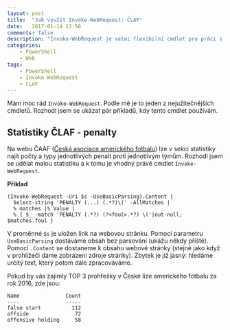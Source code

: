 ```yaml
---
layout: post
title:  "Jak využít Invoke-WebRequest: ČLAF"
date:   2017-01-14 13:56
comments: false
description: "Invoke-WebRequest je velmi flexibilní cmdlet pro práci s webem."
categories: 
    - PowerShell
    - Web
tags: 
    - PowerShell
    - Invoke-WebRequest
    - CLAF
---
```


Mám moc rád `Invoke-WebRequest`. Podle mě je to jeden z nejužitečnějších cmdletů. Rozhodl jsem se ukázat pár příkladů,
kdy tento cmdlet používám.

## Statistiky ČLAF - penalty
Na webu ČAAF ([Česká asociace amerického fotbalu](http://caaf.cz/)) lze v sekci statistiky najít počty a typy jednotlivých
penalt proti jednotlivým týmům. Rozhodl jsem se udělat malou statistiku a k tomu je vhodný právě cmdlet `Invoke-WebRequest`.

**Příklad**

```
(Invoke-WebRequest -Uri $s -UseBasicParsing).Content | 
  Select-string 'PENALTY (...) (.*?)\(' -AllMatches |
  % matches |% Value |
  % { $_ -match 'PENALTY (.*?) (?<foul>.*?) \('|out-null; $matches.foul }
```

V proměnné `$s` je uložen link na webovou stránku. Pomocí parametru `UseBasicParsing` dostáváme obsah bez parsování 
(ukážu někdy příště). Pomocí `.Content` se dostaneme k obsahu webové stránky (stejně jako když v prohlížeči dáme
zobrazení zdroje stránky). Zbytek je již jasný: hledáme určitý text, který potom dále zpracováváme.

Pokud by vás zajímly TOP 3 prohřešky v České lize amerického fotbalu za rok 2016, zde jsou:

```
Name               Count
----               -----
false start          112
offside               72
offensive holding     58
```